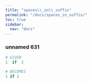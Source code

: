 ```yaml
---
title: "spaces\\_in\\_suffix"
permalink: "/docs/spaces_in_suffix/"
toc: true
sidebar:
  nav: "docs"
---
```

### unnamed 631
```ruby
# GIVEN
1  if  2
```
```ruby
# BECOMES
1 if 2
```

